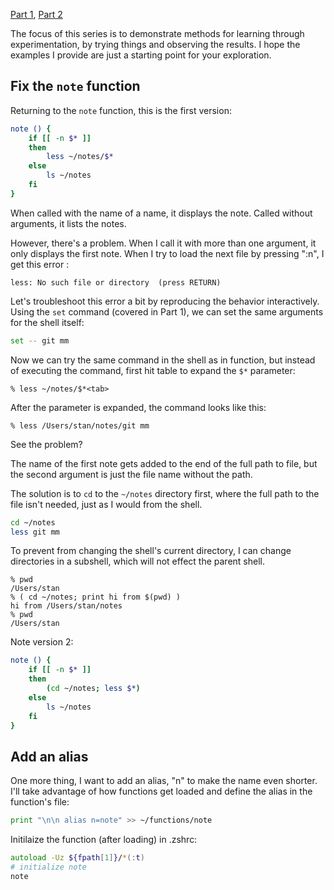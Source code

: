 [Part 1](/zsh/zsh-functions/), [Part 2](/zsh/zsh-functions-2/)

The focus of this series is to demonstrate methods for learning through experimentation, by trying things and observing the results. I hope the examples I provide are just a starting point for your exploration.

## Fix the `note` function

Returning to the `note` function, this is the first version:

```zsh
note () {
    if [[ -n $* ]]
    then
        less ~/notes/$*
    else
        ls ~/notes
    fi
}
```

When called with the name of a name, it displays the note. Called without arguments, it lists the notes.

However, there's a problem. When I call it with more than one argument, it only displays the first note. When I try to load the next file by pressing ":n", I get this error :

`less: No such file or directory  (press RETURN)`

Let's troubleshoot this error a bit by reproducing the behavior interactively. Using the `set` command (covered in Part 1), we can set the same arguments for the shell itself:

```zsh
set -- git mm
```

Now we can try the same command in the shell as in function, but instead of executing the command, first hit table to expand the `$*` parameter:

```
% less ~/notes/$*<tab>
```

After the parameter is expanded, the command looks like this:

```
% less /Users/stan/notes/git mm
```

See the problem?

The name of the first note gets added to the end of the full path to file, but the second argument is just the file name without the path.

The solution is to `cd` to the `~/notes` directory first, where the full path to the file isn't needed, just as I would from the shell.

```zsh
cd ~/notes
less git mm
```

To prevent from changing the shell's current directory, I can change directories in a subshell, which will not effect the parent shell.

```
% pwd
/Users/stan
% ( cd ~/notes; print hi from $(pwd) )
hi from /Users/stan/notes
% pwd
/Users/stan
```

Note version 2:

```zsh
note () {
    if [[ -n $* ]]
    then
        (cd ~/notes; less $*)
    else
        ls ~/notes
    fi
}
```

## Add an alias

One more thing, I want to add an alias, "n" to make the name even shorter. I'll take advantage of how functions get loaded and define the alias in the function's file:

```zsh
print "\n\n alias n=note" >> ~/functions/note
```

Initilaize the function (after loading) in .zshrc:

```zsh
autoload -Uz ${fpath[1]}/*(:t)
# initialize note
note
```

